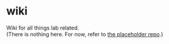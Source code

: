 # wiki
Wiki for all things lab related.\
(There is nothing here. For now, refer to [the placeholder repo](https://github.com/Asad-1/wiki).)

